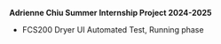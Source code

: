 **Adrienne Chiu Summer Internship Project 2024-2025**
- FCS200 Dryer UI Automated Test, Running phase

